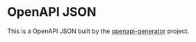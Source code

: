 # OpenAPI JSON
This is a OpenAPI JSON built by the [openapi-generator](https://github.com/openapitools/openapi-genreator) project.